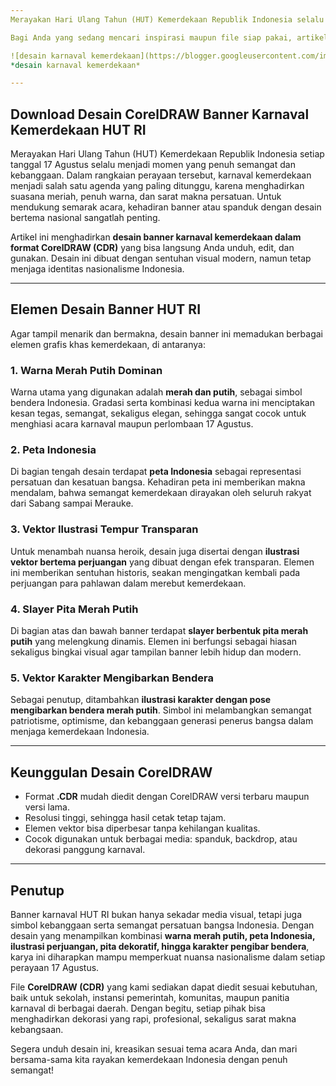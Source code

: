 ```yaml
---
Merayakan Hari Ulang Tahun (HUT) Kemerdekaan Republik Indonesia selalu identik dengan berbagai kegiatan meriah, mulai dari lomba rakyat, pawai, hingga karnaval yang penuh warna. Salah satu elemen penting yang tidak pernah terlewat adalah penggunaan banner atau spanduk bertema kemerdekaan sebagai media dekorasi maupun informasi acara.  

Bagi Anda yang sedang mencari inspirasi maupun file siap pakai, artikel ini menyediakan **desain banner karnaval HUT RI dalam format CorelDRAW (CDR)** yang dapat langsung diunduh dan diedit sesuai kebutuhan. Dengan desain yang rapi, modern, dan tetap mengusung nuansa nasionalisme, file ini sangat cocok untuk digunakan oleh panitia lomba, sekolah, instansi, maupun komunitas yang ingin menyemarakkan perayaan 17 Agustus.  

![desain karnaval kemerdekaan](https://blogger.googleusercontent.com/img/a/AVvXsEioPpN5yIpRjmQk--3YnH1Ct1fu79DgTy_oV_aPKaa0ilaNl6ibhYZtjX_nJeRu0CDpJMF7ErKLro61rRDZrzGtjoF94asOzgfNbAt-aLttm4sZpnjYl2ZfUiN4WkJHtoDjRu29jfsKsxNKPkwaSOnmC2PkuvhajFU55MwkxX9LpVPDEXPXDcEc1Zwo6dCG)  
*desain karnaval kemerdekaan*  

---
```


## Download Desain CorelDRAW Banner Karnaval Kemerdekaan HUT RI

Merayakan Hari Ulang Tahun (HUT) Kemerdekaan Republik Indonesia setiap tanggal 17 Agustus selalu menjadi momen yang penuh semangat dan kebanggaan. Dalam rangkaian perayaan tersebut, karnaval kemerdekaan menjadi salah satu agenda yang paling ditunggu, karena menghadirkan suasana meriah, penuh warna, dan sarat makna persatuan. Untuk mendukung semarak acara, kehadiran banner atau spanduk dengan desain bertema nasional sangatlah penting.  

Artikel ini menghadirkan **desain banner karnaval kemerdekaan dalam format CorelDRAW (CDR)** yang bisa langsung Anda unduh, edit, dan gunakan. Desain ini dibuat dengan sentuhan visual modern, namun tetap menjaga identitas nasionalisme Indonesia.  

---

## Elemen Desain Banner HUT RI

Agar tampil menarik dan bermakna, desain banner ini memadukan berbagai elemen grafis khas kemerdekaan, di antaranya:  

### 1. Warna Merah Putih Dominan
Warna utama yang digunakan adalah **merah dan putih**, sebagai simbol bendera Indonesia. Gradasi serta kombinasi kedua warna ini menciptakan kesan tegas, semangat, sekaligus elegan, sehingga sangat cocok untuk menghiasi acara karnaval maupun perlombaan 17 Agustus.  

### 2. Peta Indonesia
Di bagian tengah desain terdapat **peta Indonesia** sebagai representasi persatuan dan kesatuan bangsa. Kehadiran peta ini memberikan makna mendalam, bahwa semangat kemerdekaan dirayakan oleh seluruh rakyat dari Sabang sampai Merauke.  

### 3. Vektor Ilustrasi Tempur Transparan
Untuk menambah nuansa heroik, desain juga disertai dengan **ilustrasi vektor bertema perjuangan** yang dibuat dengan efek transparan. Elemen ini memberikan sentuhan historis, seakan mengingatkan kembali pada perjuangan para pahlawan dalam merebut kemerdekaan.  

### 4. Slayer Pita Merah Putih
Di bagian atas dan bawah banner terdapat **slayer berbentuk pita merah putih** yang melengkung dinamis. Elemen ini berfungsi sebagai hiasan sekaligus bingkai visual agar tampilan banner lebih hidup dan modern.  

### 5. Vektor Karakter Mengibarkan Bendera
Sebagai penutup, ditambahkan **ilustrasi karakter dengan pose mengibarkan bendera merah putih**. Simbol ini melambangkan semangat patriotisme, optimisme, dan kebanggaan generasi penerus bangsa dalam menjaga kemerdekaan Indonesia.  

---

## Keunggulan Desain CorelDRAW

- Format **.CDR** mudah diedit dengan CorelDRAW versi terbaru maupun versi lama.  
- Resolusi tinggi, sehingga hasil cetak tetap tajam.  
- Elemen vektor bisa diperbesar tanpa kehilangan kualitas.  
- Cocok digunakan untuk berbagai media: spanduk, backdrop, atau dekorasi panggung karnaval.  

---

## Penutup

Banner karnaval HUT RI bukan hanya sekadar media visual, tetapi juga simbol kebanggaan serta semangat persatuan bangsa Indonesia. Dengan desain yang menampilkan kombinasi **warna merah putih, peta Indonesia, ilustrasi perjuangan, pita dekoratif, hingga karakter pengibar bendera**, karya ini diharapkan mampu memperkuat nuansa nasionalisme dalam setiap perayaan 17 Agustus.  

File **CorelDRAW (CDR)** yang kami sediakan dapat diedit sesuai kebutuhan, baik untuk sekolah, instansi pemerintah, komunitas, maupun panitia karnaval di berbagai daerah. Dengan begitu, setiap pihak bisa menghadirkan dekorasi yang rapi, profesional, sekaligus sarat makna kebangsaan.  

Segera unduh desain ini, kreasikan sesuai tema acara Anda, dan mari bersama-sama kita rayakan kemerdekaan Indonesia dengan penuh semangat!  

